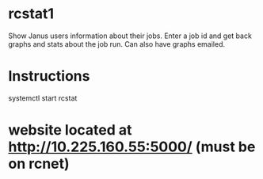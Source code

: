 # rcstat1
Show Janus users information about their jobs.
Enter a job id and get back graphs and stats about the job run.
Can also have graphs emailed.

# Instructions #
systemctl start rcstat

# website located at http://10.225.160.55:5000/ (must be on rcnet)
